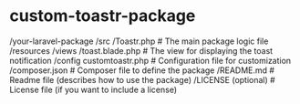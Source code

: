 # custom-toastr-package
/your-laravel-package
    /src
        /Toastr.php              # The main package logic file
    /resources
        /views
            /toast.blade.php     # The view for displaying the toast notification
    /config
        customtoastr.php         # Configuration file for customization
    /composer.json               # Composer file to define the package
    /README.md                   # Readme file (describes how to use the package)
    /LICENSE (optional)          # License file (if you want to include a license)
